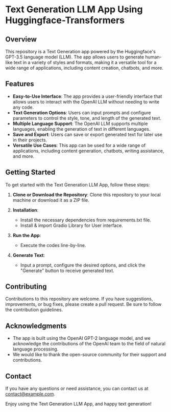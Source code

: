 # Text Generation LLM App Using Huggingface-Transformers
## Overview

This repository is a Text Generation app powered by the Huggingface's GPT-3.5 language model (LLM). The app allows users to generate human-like text in a variety of styles and formats, making it a versatile tool for a wide range of applications, including content creation, chatbots, and more.

## Features

- **Easy-to-Use Interface**: The app provides a user-friendly interface that allows users to interact with the OpenAI LLM without needing to write any code.
- **Text Generation Options**: Users can input prompts and configure parameters to control the style, tone, and length of the generated text.
- **Multiple Language Support**: The OpenAI LLM supports multiple languages, enabling the generation of text in different languages.
- **Save and Export**: Users can save or export generated text for later use in their projects.
- **Versatile Use Cases**: This app can be used for a wide range of applications, including content generation, chatbots, writing assistance, and more.

## Getting Started

To get started with the Text Generation LLM App, follow these steps:

1. **Clone or Download the Repository**: Clone this repository to your local machine or download it as a ZIP file.

2. **Installation**:
   - Install the necessary dependencies from requirements.txt file.
   - Install & import Gradio Library for User interface.

3. **Run the App**:
   - Execute the codes line-by-line.

4. **Generate Text**:
   - Input a prompt, configure the desired options, and click the "Generate" button to receive generated text.

## Contributing

Contributions to this repository are welcome. If you have suggestions, improvements, or bug fixes, please create a pull request. Be sure to follow the contribution guidelines.


## Acknowledgments

- The app is built using the OpenAI GPT-2 language model, and we acknowledge the contributions of the OpenAI team to the field of natural language processing.
- We would like to thank the open-source community for their support and contributions.

## Contact

If you have any questions or need assistance, you can contact us at [contact@example.com](mailto:sababadad74@gmail.com).

Enjoy using the Text Generation LLM App, and happy text generation!

